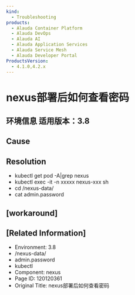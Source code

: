 ```yaml
---
kind:
  - Troubleshooting
products:
  - Alauda Container Platform
  - Alauda DevOps
  - Alauda AI
  - Alauda Application Services
  - Alauda Service Mesh
  - Alauda Developer Portal
ProductsVersion:
  - 4.1.0,4.2.x
---
```

<!-- A type of document that involves encountering a fault, diagnosing it, performing root cause analysis, and providing solutions. -->

# nexus部署后如何查看密码

## 环境信息 适用版本：3.8

## Cause

## Resolution
- kubectl get pod -A|grep nexus
- kubectl exec -it -n xxxxx nexus-xxx sh
- cd /nexus-data/
- cat admin.password

## [workaround]

## [Related Information]
- Environment: 3.8
- /nexus-data/
- admin.password
- kubectl
- Component: nexus
- Page ID: 120120361
- Original Title: nexus部署后如何查看密码
